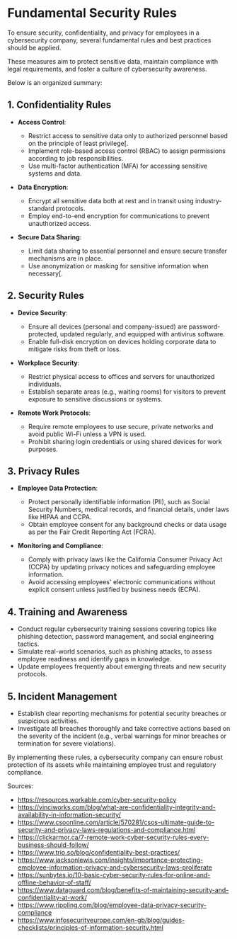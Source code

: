 # Fundamental Security Rules

To ensure security, confidentiality, and privacy for employees in a cybersecurity company, several fundamental rules and best practices should be applied. 

These measures aim to protect sensitive data, maintain compliance with legal requirements, and foster a culture of cybersecurity awareness. 

Below is an organized summary:

## **1. Confidentiality Rules**
- **Access Control**:
  - Restrict access to sensitive data only to authorized personnel based on the principle of least privilege[.
  - Implement role-based access control (RBAC) to assign permissions according to job responsibilities.
  - Use multi-factor authentication (MFA) for accessing sensitive systems and data.
  
- **Data Encryption**:
  - Encrypt all sensitive data both at rest and in transit using industry-standard protocols.
  - Employ end-to-end encryption for communications to prevent unauthorized access.

- **Secure Data Sharing**:
  - Limit data sharing to essential personnel and ensure secure transfer mechanisms are in place.
  - Use anonymization or masking for sensitive information when necessary[.

## **2. Security Rules**
- **Device Security**:
  - Ensure all devices (personal and company-issued) are password-protected, updated regularly, and equipped with antivirus software.
  - Enable full-disk encryption on devices holding corporate data to mitigate risks from theft or loss.

- **Workplace Security**:
  - Restrict physical access to offices and servers for unauthorized individuals.
  - Establish separate areas (e.g., waiting rooms) for visitors to prevent exposure to sensitive discussions or systems.

- **Remote Work Protocols**:
  - Require remote employees to use secure, private networks and avoid public Wi-Fi unless a VPN is used.
  - Prohibit sharing login credentials or using shared devices for work purposes.

## **3. Privacy Rules**
- **Employee Data Protection**:
  - Protect personally identifiable information (PII), such as Social Security Numbers, medical records, and financial details, under laws like HIPAA and CCPA.
  - Obtain employee consent for any background checks or data usage as per the Fair Credit Reporting Act (FCRA).

- **Monitoring and Compliance**:
  - Comply with privacy laws like the California Consumer Privacy Act (CCPA) by updating privacy notices and safeguarding employee information.
  - Avoid accessing employees' electronic communications without explicit consent unless justified by business needs (ECPA).

## **4. Training and Awareness**
- Conduct regular cybersecurity training sessions covering topics like phishing detection, password management, and social engineering tactics.
- Simulate real-world scenarios, such as phishing attacks, to assess employee readiness and identify gaps in knowledge.
- Update employees frequently about emerging threats and new security protocols.

## **5. Incident Management**
- Establish clear reporting mechanisms for potential security breaches or suspicious activities.
- Investigate all breaches thoroughly and take corrective actions based on the severity of the incident (e.g., verbal warnings for minor breaches or termination for severe violations).

By implementing these rules, a cybersecurity company can ensure robust protection of its assets while maintaining employee trust and regulatory compliance.

Sources:
- https://resources.workable.com/cyber-security-policy
- https://vinciworks.com/blog/what-are-confidentiality-integrity-and-availability-in-information-security/
- https://www.csoonline.com/article/570281/csos-ultimate-guide-to-security-and-privacy-laws-regulations-and-compliance.html
- https://clickarmor.ca/7-remote-work-cyber-security-rules-every-business-should-follow/
- https://www.trio.so/blog/confidentiality-best-practices/
- https://www.jacksonlewis.com/insights/importance-protecting-employee-information-privacy-and-cybersecurity-laws-proliferate
- https://sunbytes.io/10-basic-cyber-security-rules-for-online-and-offline-behavior-of-staff/
- https://www.dataguard.com/blog/benefits-of-maintaining-security-and-confidentiality-at-work/
- https://www.rippling.com/blog/employee-data-privacy-security-compliance
- https://www.infosecurityeurope.com/en-gb/blog/guides-checklists/principles-of-information-security.html
